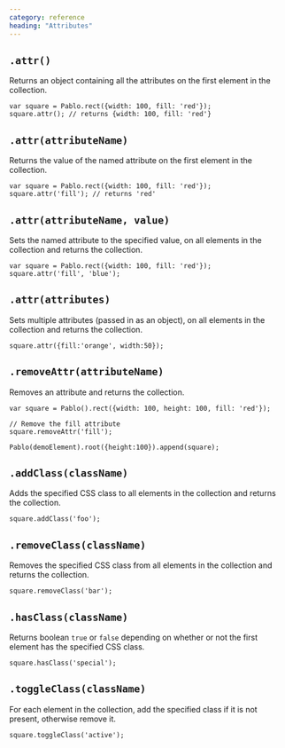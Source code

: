 ```yaml
---
category: reference
heading: "Attributes"
---
```



`.attr()`
--------

Returns an object containing all the attributes on the first element in the collection.

    var square = Pablo.rect({width: 100, fill: 'red'});
    square.attr(); // returns {width: 100, fill: 'red'}


`.attr(attributeName)`
---------------------

Returns the value of the named attribute on the first element in the collection.

    var square = Pablo.rect({width: 100, fill: 'red'});
    square.attr('fill'); // returns 'red'


`.attr(attributeName, value)`
----------------------------

Sets the named attribute to the specified value, on all elements in the collection and returns the collection.

    var square = Pablo.rect({width: 100, fill: 'red'});
    square.attr('fill', 'blue');


`.attr(attributes)`
------------------

Sets multiple attributes (passed in as an object), on all elements in the collection and returns the collection.

    square.attr({fill:'orange', width:50});


`.removeAttr(attributeName)`
---------------------------

Removes an attribute and returns the collection.

    var square = Pablo().rect({width: 100, height: 100, fill: 'red'});

    // Remove the fill attribute
    square.removeAttr('fill');

    Pablo(demoElement).root({height:100}).append(square);


`.addClass(className)`
----------------------

Adds the specified CSS class to all elements in the collection and returns the collection.

	square.addClass('foo');


`.removeClass(className)`
----------------------

Removes the specified CSS class from all elements in the collection and returns the collection.

	square.removeClass('bar');


`.hasClass(className)`
----------------------

Returns boolean `true` or `false` depending on whether or not the first element has the specified CSS class.

	square.hasClass('special');


`.toggleClass(className)`
----------------------

For each element in the collection, add the specified class if it is not present, otherwise remove it.

	square.toggleClass('active');
